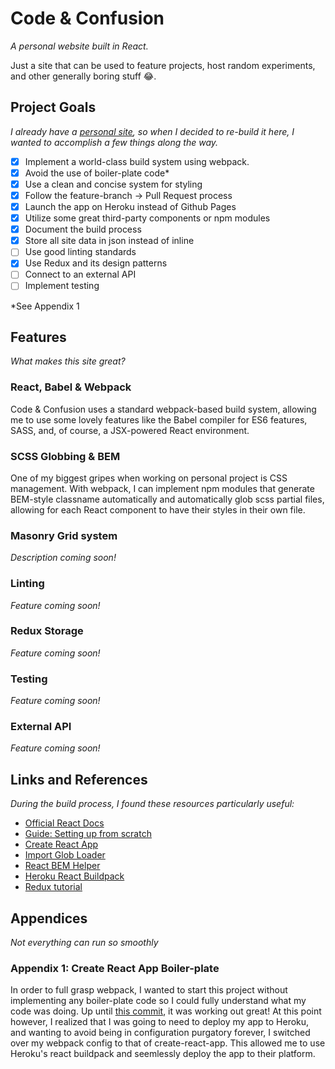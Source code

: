 # Code & Confusion
_A personal website built in React._

Just a site that can be used to feature projects, host random experiments, and other generally boring stuff :joy:.

## Project Goals
_I already have a [personal site](http://codeandconfusion.com), so when I decided to re-build it here, I wanted to accomplish a few things along the way._

- [x] Implement a world-class build system using webpack.
- [x] Avoid the use of boiler-plate code*
- [x] Use a clean and concise system for styling
- [x] Follow the feature-branch -> Pull Request process
- [x] Launch the app on Heroku instead of Github Pages
- [x] Utilize some great third-party components or npm modules
- [x] Document the build process
- [x] Store all site data in json instead of inline
- [ ] Use good linting standards
- [x] Use Redux and its design patterns
- [ ] Connect to an external API
- [ ] Implement testing

*See Appendix 1

## Features
_What makes this site great?_

### React, Babel & Webpack
Code & Confusion uses a standard webpack-based build system, allowing me to use some lovely features like the Babel compiler for ES6 features, SASS, and, of course, a JSX-powered React environment.

### SCSS Globbing & BEM
One of my biggest gripes when working on personal project is CSS management. With webpack, I can implement npm modules that generate BEM-style classname automatically and automatically glob scss partial files, allowing for each React component to have their styles in their own file.

### Masonry Grid system
_Description coming soon!_


### Linting
_Feature coming soon!_

### Redux Storage
_Feature coming soon!_

### Testing
_Feature coming soon!_

### External API
_Feature coming soon!_


## Links and References
_During the build process, I found these resources particularly useful:_

* [Official React Docs](https://facebook.github.io/react)
* [Guide: Setting up from scratch](https://stanko.github.io/setting-up-webpack-babel-and-react-from-scratch/)
* [Create React App](https://github.com/facebookincubator/create-react-app)
* [Import Glob Loader](https://www.npmjs.com/package/import-glob-loader)
* [React BEM Helper](https://www.npmjs.com/package/react-bem-helper)
* [Heroku React Buildpack](https://blog.heroku.com/deploying-react-with-zero-configuration#new-zero-configuration-experience)
* [Redux tutorial](https://blog.tighten.co/react-101-using-redux)


## Appendices
_Not everything can run so smoothly_

### Appendix 1: Create React App Boiler-plate
In order to full grasp webpack, I wanted to start this project without implementing any boiler-plate code so I could fully understand what my code was doing. Up until [this commit](https://github.com/cbolton97/codeandconfusion/tree/7d51a7da3629e95ef17d0f8b565d16cf0203a1f0), it was working out great! At this point however, I realized that I was going to need to deploy my app to Heroku, and wanting to avoid being in configuration purgatory forever, I switched over my webpack config to that of create-react-app. This allowed me to use Heroku's react buildpack and seemlessly deploy the app to their platform.
